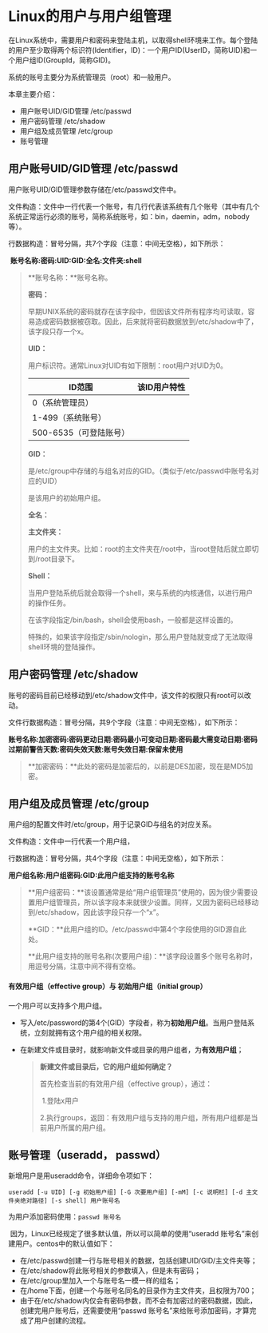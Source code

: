 # Linux的用户与用户组管理

在Linux系统中，需要用户和密码来登陆主机，以取得shell环境来工作。每个登陆的用户至少取得两个标识符(Identifier，ID)：一个用户ID(UserID，简称UID)和一个用户组ID(GroupId，简称GID)。

系统的账号主要分为系统管理员（root）和一般用户。

本章主要介绍：

- 用户账号UID/GID管理 /etc/passwd
- 用户密码管理 /etc/shadow
- 用户组及成员管理 /etc/group
- 账号管理

## 用户账号UID/GID管理 /etc/passwd

用户账号UID/GID管理参数存储在/etc/passwd文件中。

文件构造：文件中一行代表一个账号，有几行代表该系统有几个账号（其中有几个系统正常运行必须的账号，简称系统账号，如：bin，daemin，adm，nobody等）。

行数据构造：冒号分隔，共7个字段（注意：中间无空格），如下所示：

​	**账号名称:密码:UID:GID:全名:文件夹:shell**

> **账号名称：**账号名称。
>
> **密码：**
>
> 早期UNIX系统的密码就存在该字段中，但因该文件所有程序均可读取，容易造成密码数据被窃取。因此，后来就将密码数据放到/etc/shadow中了，该字段只存一个x。
>
> **UID：**
>
>  用户标识符。通常Linux对UID有如下限制：root用户对UID为0。
>
> | ID范围                 | 该ID用户特性 |
> | ---------------------- | ------------ |
> | 0（系统管理员）        |              |
> | 1-499（系统账号）      |              |
> | 500-6535（可登陆账号） |              |
>
> **GID：**
>
> 是/etc/group中存储的与组名对应的GID。（类似于/etc/passwd中账号名对应的UID）
>
> 是该用户的初始用户组。
>
> **全名：**
>
> 
>
> **主文件夹：**
>
> 用户的主文件夹。比如：root的主文件夹在/root中，当root登陆后就立即切到/root目录下。
>
> **Shell：**
>
> 当用户登陆系统后就会取得一个shell，来与系统的内核通信，以进行用户的操作任务。
>
> 在该字段指定/bin/bash，shell会使用bash，一般都是这样设置的。
>
> 特殊的，如果该字段指定/sbin/nologin，那么用户登陆就变成了无法取得shell环境的登陆操作。		
>



## 用户密码管理 /etc/shadow

账号的密码目前已经移动到/etc/shadow文件中，该文件的权限只有root可以改动。

文件行数据构造：冒号分隔，共9个字段（注意：中间无空格），如下所示：

​	**账号名称:加密密码:密码更动日期:密码最小可变动日期:密码最大需变动日期:密码过期前警告天数:密码失效天数:账号失效日期:保留未使用**

>**加密密码：**此处的密码是加密后的，以前是DES加密，现在是MD5加密。



## 用户组及成员管理 /etc/group

用户组的配置文件时/etc/group，用于记录GID与组名的对应关系。

文件构造：文件中一行代表一个用户组，

行数据构造：冒号分隔，共4个字段（注意：中间无空格），如下所示：

​	**用户组名称:用户组密码:GID:此用户组支持的账号名称**

>**用户组密码：**该设置通常是给“用户组管理员”使用的，因为很少需要设置用户组管理员，所以该字段本来就很少设置。同样，又因为密码已经移动到/etc/shadow，因此该字段只存一个“x”。
>
>**GID：**此用户组的ID。/etc/passwd中第4个字段使用的GID源自此处。
>
>**此用户组支持的账号名称(次要用户组)：**该字段设置多个账号名称时，用逗号分隔，注意中间不得有空格。



#### 有效用户组（effective group）与 初始用户组（initial group）

一个用户可以支持多个用户组。

- 写入/etc/password的第4个(GID）字段者，称为**初始用户组**。当用户登陆系统，立刻就拥有这个用户组的相关权限。

- 在新建文件或目录时，就影响新文件或目录的用户组者，为**有效用户组**；

  > **新建文件或目录后，它的用户组如何确定？**
  >
  > 首先检查当前的有效用户组（effective group），通过：
  >
  > ​	1.登陆x用户
  >
  > ​    2.执行groups，返回：有效用户组与支持的用户组，所有用户组都是当前用户所属的用户组。
  >
  


## 账号管理（useradd， passwd）

新增用户是用useradd命令，详细命令项如下：

``` 
useradd [-u UID] [-g 初始用户组] [-G 次要用户组] [-mM] [-c 说明栏] [-d 主文件夹绝对路径] [-s shell] 用户账号名
```

为用户添加密码使用：`passwd 账号名`

​	因为，Linux已经规定了很多默认值，所以可以简单的使用“useradd 账号名”来创建用户。centos中的默认值如下：

- 在/etc/passwd创建一行与账号相关的数据，包括创建UID/GID/主文件夹等；
- 在/etc/shadow将此账号相关的参数填入，但是未有密码；
- 在/etc/group里加入一个与账号名一模一样的组名；
- 在/home下面，创建一个与账号名同名的目录作为主文件夹，且权限为700；
- 由于在/etc/shadow内仅会有密码参数，而不会有加密过的密码数据，因此，创建完用户账号后，还需要使用“passwd 账号名”来给账号添加密码，才算完成了用户创建的流程。







​	